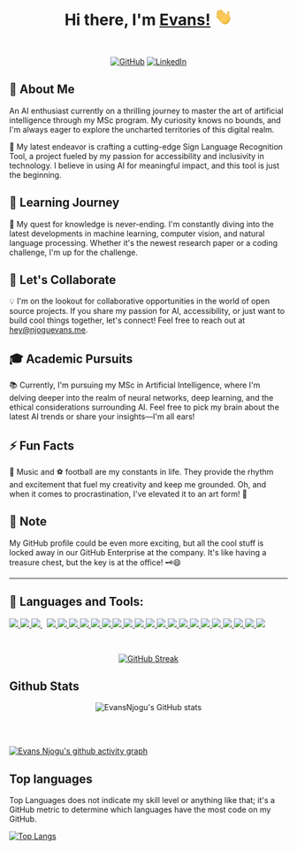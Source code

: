 <h1 align="center">Hi there, I'm <a href="https://njoguevans.me/" target="_blank">Evans!</a> <img
src="https://github.com/EvansNjogu/EvansNjogu/blob/master/Hi.gif" height="32" /></h1>
<br />

<p align="center">
  <a href="https://github.com/EvansNjogu">
    <picture>
      <source media="(prefers-color-scheme: dark)" srcset="https://cdn.simpleicons.org/github/white">
      <img alt="GitHub" title="GitHub" height="48" width="48" src="https://cdn.simpleicons.org/github"></picture></a>
  <a href="https://www.linkedin.com/in/evans-njogu/">
    <img alt="LinkedIn" title="LinkedIn" height="48" width="48" src="https://cdn.simpleicons.org/linkedin"></a>
</p>


## 🧠 About Me

An AI enthusiast currently on a thrilling journey to master the art of artificial intelligence through my MSc program. My curiosity knows no bounds, and I'm always eager to explore the uncharted territories of this digital realm.

🤖 My latest endeavor is crafting a cutting-edge Sign Language Recognition Tool, a project fueled by my passion for accessibility and inclusivity in technology. I believe in using AI for meaningful impact, and this tool is just the beginning.

## 🌱 Learning Journey

🚀 My quest for knowledge is never-ending. I'm constantly diving into the latest developments in machine learning, computer vision, and natural language processing. Whether it's the newest research paper or a coding challenge, I'm up for the challenge.

## 👯 Let's Collaborate

💡 I'm on the lookout for collaborative opportunities in the world of open source projects. If you share my passion for AI, accessibility, or just want to build cool things together, let's connect! Feel free to reach out at [hey@njoguevans.me](mailto:hey@njoguevans.me).

## 🎓 Academic Pursuits

📚 Currently, I'm pursuing my MSc in Artificial Intelligence, where I'm delving deeper into the realm of neural networks, deep learning, and the ethical considerations surrounding AI. Feel free to pick my brain about the latest AI trends or share your insights—I'm all ears!

## ⚡ Fun Facts

🎵 Music and ⚽ football are my constants in life. They provide the rhythm and excitement that fuel my creativity and keep me grounded. Oh, and when it comes to procrastination, I've elevated it to an art form! 🤣

## 📝 Note

My GitHub profile could be even more exciting, but all the cool stuff is locked away in our GitHub Enterprise at the company. It's like having a treasure chest, but the key is at the office! 🗝️😄

---

## 🚀 Languages and Tools:

<p align="left"> 
    <a href="https://www.tensorflow.org/" target="_blank"> <img src="https://img.icons8.com/color/48/000000/tensorflow.png"/> </a>
    <a href="https://www.python.org" target="_blank"> <img src="https://img.icons8.com/color/48/000000/python.png"/> </a> 
    <a style="padding-right:8px;" href="https://www.mysql.com/" target="_blank"> <img src="https://img.icons8.com/fluent/50/000000/mysql-logo.png"/> </a>
    <a href="https://cloud.google.com/" target="_blank"> <img src="https://img.icons8.com/color/48/000000/google-cloud-platform.png"/> </a>
    <a href="https://git-scm.com/" target="_blank"> <img src="https://img.icons8.com/color/48/000000/git.png"/> </a> 
    <a href="https://html.com/" target="_blank"> <img src="https://img.icons8.com/color/48/000000/html-5--v1.png"/> </a>   
    <a href="https://www.w3.org/Style/CSS/Overview.en.html" target="_blank"> <img src="https://img.icons8.com/color/48/000000/css3.png"/> </a> 
    <a href="https://www.jetbrains.com/pycharm/" target="_blank"> <img src="https://img.icons8.com/color/48/000000/pycharm.png"/> </a> 
    <a href="https://www.jetbrains.com/idea/" target="_blank"> <img src="https://img.icons8.com/color/48/000000/intellij-idea.png"/> </a>
    <a href="https://github.com/" target="_blank"> <img src="https://img.icons8.com/color-glass/48/000000/github.png"/> </a>
    <a href="https://opencv.org/" target="_blank"> <img src="https://img.icons8.com/color/48/000000/opencv.png"/> </a>
    <a href="https://www.javascript.com/" target="_blank"> <img src="https://img.icons8.com/color/48/000000/javascript.png"/> </a>
    <a href="https://www.java.com/en/" target="_blank"> <img src="https://img.icons8.com/color/48/000000/java-coffee-cup-logo--v1.png"/> </a>
    <a href="https://code.visualstudio.com/" target="_blank"> <img src="https://img.icons8.com/color/48/000000/visual-studio-code-2019.png"/> </a>
    <a href="https://www.php.net/" target="_blank"> <img src="https://img.icons8.com/officexs/40/000000/php-logo.png"/> </a>
    <a href="https://laravel.com/" target="_blank"> <img src="https://img.icons8.com/fluency/48/000000/laravel.png"/> </a>
    <a href="https://www.ansible.com/" target="_blank"> <img src="https://img.icons8.com/color/48/null/ansible.png"/> </a>
    <a href="https://www.docker.com/" target="_blank"> <img src="https://img.icons8.com/fluency/48/null/docker.png"/> </a>
    <a href="https://www.linux.com/" target="_blank"> <img src="https://img.icons8.com/color/48/null/linux--v1.png"/> </a>
    <a href="https://jupyter.org/" target="_blank"> <img src="https://img.icons8.com/fluency/48/null/jupyter.png"/> </a>
    <a href="https://www.jenkins.io/" target="_blank"> <img src="https://img.icons8.com/color/48/null/jenkins.png"/> </a>
    <a href="https://jira.atlassian.com/" target="_blank"> <img src="https://img.icons8.com/color/48/null/jira.png"/> </a>
    <a href="https://www.postgresql.org/" target="_blank"> <img src="https://img.icons8.com/color/48/postgreesql.png"/> </a>
    
  
</p>

<!-- [![React Badge](https://img.shields.io/badge/-React-61DBFB?style=for-the-badge&labelColor=black&logo=react&logoColor=61DBFB)](#)  [![Javascript Badge](https://img.shields.io/badge/-Javascript-F0DB4F?style=for-the-badge&labelColor=black&logo=javascript&logoColor=F0DB4F)](#) [![Typescript Badge](https://img.shields.io/badge/-Typescript-007acc?style=for-the-badge&labelColor=black&logo=typescript&logoColor=007acc)](#) [![Nodejs Badge](https://img.shields.io/badge/-Nodejs-3C873A?style=for-the-badge&labelColor=black&logo=node.js&logoColor=3C873A)](#) [![GraphQL Badge](https://img.shields.io/badge/-GraphQl-e535ab?style=for-the-badge&labelColor=black&logo=node.js&logoColor=e535ab)](#) -->
<br/>

<p align="center">
  <a href="https://git.io/streak-stats">
    <img src="https://streak-stats.demolab.com/?user=EvansNjogu&theme=graywhite" alt="GitHub Streak" />
  </a>
</p>

## Github Stats
<p align="center">
  <img src="https://github-readme-stats.vercel.app/api?username=EvansNjogu&show_icons=true&theme=graywhite" alt="EvansNjogu's GitHub stats" />
</p>



<br/>
<br/>

[![Evans Njogu's github activity graph](https://github-readme-activity-graph.vercel.app/graph?username=EvansNjogu&theme=react-dark)](https://github.com/EvansNjogu/github-readme-activity-graph)


## Top languages
Top Languages does not indicate my skill level or anything like that; it's a GitHub metric to determine which languages have the most code on my GitHub.

[![Top Langs](https://github-readme-stats.vercel.app/api/top-langs/?username=EvansNjogu&hide=javascript,html&theme=react)](https://github.com/EvansNjogu/github-readme-stats)
